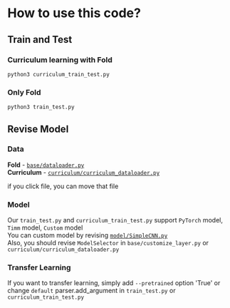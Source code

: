 # How to use this code?

## Train and Test
### Curriculum learning with Fold

``` console
python3 curriculum_train_test.py
```

### Only Fold

``` console
python3 train_test.py
```

## Revise Model

### Data 
**Fold** - [`base/dataloader.py`](./base/dataloader.py)\
**Curriculum** - [`curriculum/curriculum_dataloader.py`](./curriculum/curriculum_dataloader.py)

if you click file, you can move that file

### Model
Our `train_test.py` and `curriculum_train_test.py` support `PyTorch` model, `Timm` model, `Custom` model\
You can custom model by revising [`model/SimpleCNN.py`](./model/simpleCNN.py)\
Also, you should revise `ModelSelector` in `base/customize_layer.py` or `curriculum/curriculum_dataloader.py`

### Transfer Learning
If you want to transfer learning, simply add `--pretrained` option 'True' or change `default` parser.add_argument in `train_test.py` or `curriculum_train_test.py` 
  